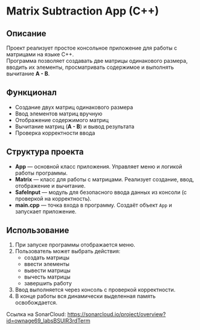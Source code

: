 # Matrix Subtraction App (C++)

## Описание
Проект реализует простое консольное приложение для работы с матрицами на языке C++.  
Программа позволяет создавать две матрицы одинакового размера, вводить их элементы, просматривать содержимое и выполнять вычитание **A - B**.  

## Функционал
- Создание двух матриц одинакового размера  
- Ввод элементов матриц вручную  
- Отображение содержимого матриц  
- Вычитание матриц (**A - B**) и вывод результата  
- Проверка корректности ввода  

## Структура проекта
- **App** — основной класс приложения. Управляет меню и логикой работы программы.  
- **Matrix** — класс для работы с матрицами. Реализует создание, ввод, отображение и вычитание.  
- **SafeInput** — модуль для безопасного ввода данных из консоли (с проверкой на корректность).  
- **main.cpp** — точка входа в программу. Создаёт объект `App` и запускает приложение.  

## Использование
1. При запуске программы отображается меню.  
2. Пользователь может выбрать действия:  
   - создать матрицы  
   - ввести элементы  
   - вывести матрицы  
   - вычесть матрицы  
   - завершить работу  
3. Ввод выполняется через консоль с проверкой корректности.  
4. В конце работы вся динамически выделенная память освобождается.  

Ссылка на SonarCloud: https://sonarcloud.io/project/overview?id=ownage69_labsBSUIR3rdTerm
 
